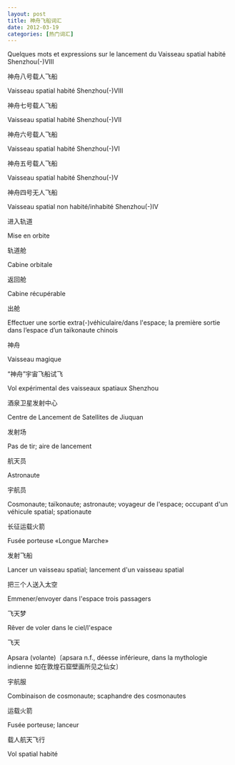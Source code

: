 ```yaml
---
layout: post
title: 神舟飞船词汇
date: 2012-03-19
categories: [热门词汇]  
---
```


Quelques mots et expressions sur le lancement du Vaisseau spatial habité Shenzhou(-)VIII

神舟八号载人飞船

Vaisseau spatial habité Shenzhou(-)VIII

神舟七号载人飞船

Vaisseau spatial habité Shenzhou(-)VII

神舟六号载人飞船

Vaisseau spatial habité Shenzhou(-)VI

神舟五号载人飞船

Vaisseau spatial habité Shenzhou(-)V

神舟四号无人飞船

Vaisseau spatial non habité/inhabité Shenzhou(-)IV

进入轨道

Mise en orbite

轨道舱

Cabine orbitale

返回舱

Cabine récupérable

出舱

Effectuer une sortie extra(-)véhiculaire/dans l'espace; la première sortie dans l’espace d’un taïkonaute chinois

神舟

Vaisseau magique

“神舟”宇宙飞船试飞

Vol expérimental des vaisseaux spatiaux Shenzhou

酒泉卫星发射中心

Centre de Lancement de Satellites de Jiuquan

发射场

Pas de tir; aire de lancement

航天员

Astronaute

宇航员

Cosmonaute; taïkonaute; astronaute; voyageur de l'espace; occupant d'un véhicule spatial; spationaute

长征运载火箭

Fusée porteuse «Longue Marche»

发射飞船

Lancer un vaisseau spatial; lancement d'un vaisseau spatial

把三个人送入太空

Emmener/envoyer dans l'espace trois passagers

飞天梦

Rêver de voler dans le ciel/l'espace

飞天

Apsara (volante)〔apsara n.f., déesse inférieure, dans la mythologie indienne 如在敦煌石窟壁画所见之仙女〕

宇航服

Combinaison de cosmonaute; scaphandre des cosmonautes

运载火箭

Fusée porteuse; lanceur

载人航天飞行

Vol spatial habité
